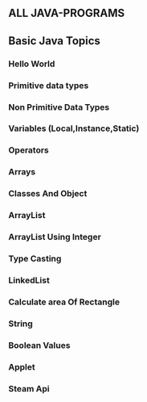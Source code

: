 ##  ALL JAVA-PROGRAMS
## Basic Java Topics
### Hello World
### Primitive data types 
### Non Primitive Data Types
### Variables (Local,Instance,Static)
### Operators
### Arrays
### Classes And Object
### ArrayList
### ArrayList Using Integer
### Type Casting
### LinkedList
### Calculate area Of Rectangle
### String
### Boolean Values
### Applet
### Steam Api

